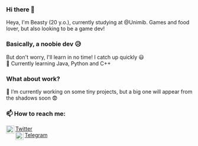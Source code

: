 ### Hi there 👋
Heya, I'm Beasty (20 y.o.), currently studying at @Unimib. Games and food lover, but also looking to be a game dev!

### Basically, a noobie dev 😥
But don't worry, I'll learn in no time! I catch up quickly 😃
<br />
🌱 Currently learning Java, Python and C++

### What about work?
🔭 I’m currently working on some tiny projects, but a big one will appear from the shadows soon 😨

### 📫 How to reach me:
[<img align="left" alt="twittersvg | Twitter" width="22px" src="https://image.flaticon.com/icons/png/512/145/145812.png" />][twitter] <a href="https://twitter.com/hi_im_beasty rel= nofollow">Twitter</a>
<br />
[<img align="left" alt="telegramsvg | Telegram" width="22px" src="https://telegram.org/img/t_logo.svg?1" />][telegram] <a href="https://telegram.im/hi_im_beasty rel= nofollow">Telegram</a>
<br />

[twitter]: https://twitter.com/hi_im_beasty
[telegram]: https://telegram.im/hi_im_beasty
